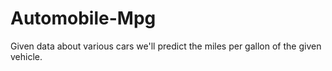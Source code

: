 # Automobile-Mpg
Given data about various cars we'll predict the miles per gallon of the given vehicle.
